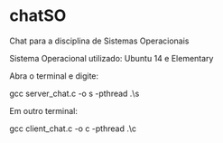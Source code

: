# chatSO
Chat para a disciplina de Sistemas Operacionais

Sistema Operacional utilizado: Ubuntu 14 e Elementary 

Abra o terminal e digite:

gcc server_chat.c -o s -pthread
.\s

Em outro terminal:

gcc client_chat.c -o c -pthread
.\c
